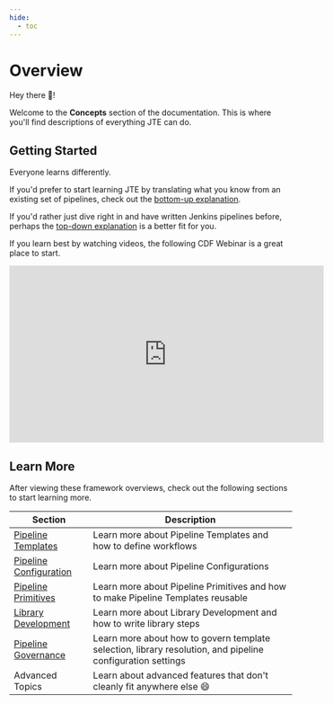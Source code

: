 ```yaml
---
hide: 
  - toc
---
```


# Overview

Hey there :wave:!

Welcome to the **Concepts** section of the documentation. This is where you'll find descriptions of everything JTE can do.

## Getting Started

Everyone learns differently.

If you'd prefer to start learning JTE by translating what you know from an existing set of pipelines, check out the [bottom-up explanation](./bottom-up.md).

If you'd rather just dive right in and have written Jenkins pipelines before, perhaps the [top-down explanation](./top-down.md) is a better fit for you.

If you learn best by watching videos, the following CDF Webinar is a great place to start.

<iframe width="560" height="315" src="https://www.youtube.com/embed/FYLaoqn0pDE" title="YouTube video player" frameborder="0" allow="accelerometer; autoplay; clipboard-write; encrypted-media; gyroscope; picture-in-picture" allowfullscreen></iframe>

## Learn More

After viewing these framework overviews, check out the following sections to start learning more.

| Section | Description |
|---------|-------------|
| [Pipeline Templates](../pipeline-templates/overview.md) | Learn more about Pipeline Templates and how to define workflows |
| [Pipeline Configuration](../pipeline-configuration/overview.md) | Learn more about Pipeline Configurations |
| [Pipeline Primitives](../pipeline-primitives/overview.md) | Learn more about Pipeline Primitives and how to make Pipeline Templates reusable|
| [Library Development](../library-development/overview.md) | Learn more about Library Development and how to write library steps|
| [Pipeline Governance](../pipeline-governance/overview.md) | Learn more about how to govern template selection, library resolution, and pipeline configuration settings |
| Advanced Topics | Learn about advanced features that don't cleanly fit anywhere else :smile: |
